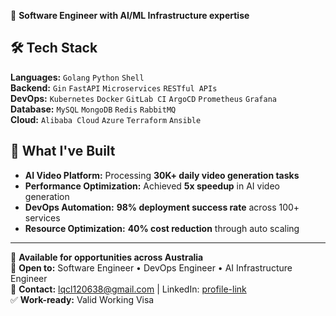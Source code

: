 🚀 **Software Engineer with AI/ML Infrastructure expertise** 

## 🛠️ Tech Stack
**Languages:** `Golang` `Python` `Shell`  
**Backend:** `Gin` `FastAPI` `Microservices` `RESTful APIs`  
**DevOps:** `Kubernetes` `Docker` `GitLab CI` `ArgoCD` `Prometheus` `Grafana`  
**Database:** `MySQL` `MongoDB` `Redis` `RabbitMQ`  
**Cloud:** `Alibaba Cloud` `Azure` `Terraform` `Ansible`

## 🎯 What I've Built
- **AI Video Platform:** Processing **30K+ daily video generation tasks**
- **Performance Optimization:** Achieved **5x speedup** in AI video generation  
- **DevOps Automation:** **98% deployment success rate** across 100+ services
- **Resource Optimization:** **40% cost reduction** through auto scaling

---
📍 **Available for opportunities across Australia**  
💼 **Open to:** Software Engineer • DevOps Engineer • AI Infrastructure Engineer  
📧 **Contact:** lqcl120638@gmail.com | LinkedIn: [profile-link](https://www.linkedin.com/in/chen-li-704794323/)  
✅ **Work-ready:** Valid Working Visa
